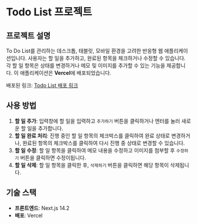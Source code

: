 # Todo List 프로젝트

## 프로젝트 설명

To Do List를 관리하는 데스크톱, 태블릿, 모바일 환경을 고려한 반응형 웹 애플리케이션입니다. 사용자는 할 일을 추가하고, 완료된 항목을 체크하거나 수정할 수 있습니다. 각 할 일 항목은 상태를 변경하거나 메모 및 이미지를 추가할 수 있는 기능을 제공합니다. 이 애플리케이션은 **Vercel**에 배포되었습니다.

배포된 링크: [Todo List 배포 링크](https://todo-list-two-khaki.vercel.app/)

## 사용 방법

1. **할 일 추가**: 입력창에 할 일을 입력하고 `추가하기` 버튼을 클릭하거나 엔터를 눌러 새로운 할 일을 추가합니다.
2. **할 일 완료 처리**: 진행 중인 할 일 항목의 체크박스를 클릭하여 완료 상태로 변경하거나, 완료된 항목의 체크박스를 클릭하여 다시 진행 중 상태로 변경할 수 있습니다.
3. **할 일 수정**: 할 일 항목을 클릭하여 메모 내용을 수정하고 이미지를 첨부할 후 `수정하기` 버튼을 클릭하면 수정이됩니다.
4. **할 일 삭제**: 할 일 항목을 클릭한 후, `삭제하기` 버튼을 클릭하면 해당 항목이 삭제됩니다.

## 기술 스택

- **프론트엔드**: Next.js 14.2
- **배포**: Vercel
